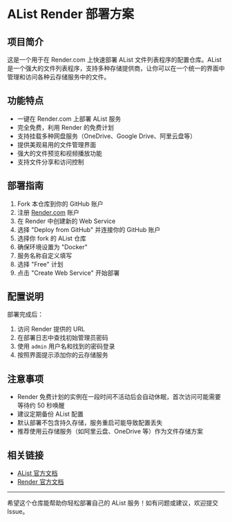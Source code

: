 # AList Render 部署方案

## 项目简介

这是一个用于在 Render.com 上快速部署 AList 文件列表程序的配置仓库。AList 是一个强大的文件列表程序，支持多种存储提供商，让你可以在一个统一的界面中管理和访问各种云存储服务中的文件。

## 功能特点

- 一键在 Render.com 上部署 AList 服务
- 完全免费，利用 Render 的免费计划
- 支持挂载多种网盘服务（OneDrive、Google Drive、阿里云盘等）
- 提供美观易用的文件管理界面
- 强大的文件预览和视频播放功能
- 支持文件分享和访问控制

## 部署指南

1. Fork 本仓库到你的 GitHub 账户
2. 注册 [Render.com](https://render.com) 账户
3. 在 Render 中创建新的 Web Service
4. 选择 "Deploy from GitHub" 并连接你的 GitHub 账户
5. 选择你 fork 的 AList 仓库
6. 确保环境设置为 "Docker"
7. 服务名称自定义填写
8. 选择 "Free" 计划
9. 点击 "Create Web Service" 开始部署

## 配置说明

部署完成后：

1. 访问 Render 提供的 URL
2. 在部署日志中查找初始管理员密码
3. 使用 `admin` 用户名和找到的密码登录
4. 按照界面提示添加你的云存储服务

## 注意事项

- Render 免费计划的实例在一段时间不活动后会自动休眠，首次访问可能需要等待约 50 秒唤醒
- 建议定期备份 AList 配置
- 默认部署不包含持久存储，服务重启可能导致配置丢失
- 推荐使用云存储服务（如阿里云盘、OneDrive 等）作为文件存储方案

## 相关链接

- [AList 官方文档](https://alist.nn.ci/zh/)
- [Render 官方文档](https://render.com/docs)

---

希望这个仓库能帮助你轻松部署自己的 AList 服务！如有问题或建议，欢迎提交 Issue。
